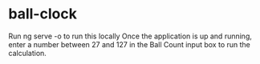 # ball-clock
Run ng serve -o to run this locally
Once the application is up and running, enter a number between 27 and 127 in the Ball Count input box to run the calculation.
